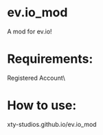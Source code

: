 # ev.io_mod
A mod for ev.io!
# Requirements:
Registered Account\
# How to use:
xty-studios.github.io/ev.io_mod
